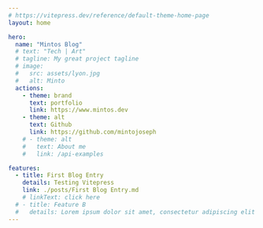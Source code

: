```yaml
---
# https://vitepress.dev/reference/default-theme-home-page
layout: home

hero:
  name: "Mintos Blog"
  # text: "Tech | Art"
  # tagline: My great project tagline
  # image:
  #   src: assets/lyon.jpg
  #   alt: Minto
  actions:
    - theme: brand
      text: portfolio
      link: https://www.mintos.dev
    - theme: alt
      text: Github
      link: https://github.com/mintojoseph
    # - theme: alt
    #   text: About me
    #   link: /api-examples

features:
  - title: First Blog Entry
    details: Testing Vitepress
    link: ./posts/First Blog Entry.md
    # linkText: click here  
  # - title: Feature B
  #   details: Lorem ipsum dolor sit amet, consectetur adipiscing elit
---
```


